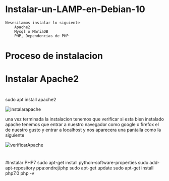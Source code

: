 # Instalar-un-LAMP-en-Debian-10
	Nesesitamos instalar lo siguiente
		Apache2
		Mysql o MariaDB
		PHP, Dependencias de PHP
#
# Proceso de instalacion
# 
# Instalar Apache2
#
sudo apt install apache2

![instalarapache](https://user-images.githubusercontent.com/35048921/79944166-75ed3d00-8430-11ea-9127-37d470ba13fb.png)

una vez terminada la instalacion tenemos que verificar si esta bien instalado apache tenemos que entrar a nuestro navegador como google o firefox el de nuestro gusto y entrar a localhost y nos aparecera una pantalla como la siguiente

![verificarApache](https://user-images.githubusercontent.com/35048921/79946007-b8b11400-8434-11ea-98d9-1d2a9164405e.png)
#
#Instalar PHP7
sudo apt-get install python-software-properties
sudo add-apt-repository ppa:ondrej/php
sudo apt-get update
sudo apt-get install php7.0
php -v

#
#
#
